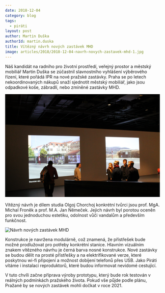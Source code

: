 ```yaml
---
date: 2018-12-04
category: blog
tags:
  - piráti
layout: post
author: Martin Duška
authorId: martin.duska
title: Vítězný návrh nových zastávek MHD
image: articles/2018/2018-12-04-navrh-novych-zastavek-mhd-1.jpg
---
```


Náš kandidát na radního pro životní prostředí, veřejný prostor a městský mobiliář Martin Duška se  zúčastnil slavnostního vyhlášení  výběrového řízení, které pořádá IPR  na nové pražské zastávky. Praha se po letech nekoordinovaných nákupů snaží sjednotit městský mobiliář, jako jsou odpadkové koše, zábradlí, nebo zmíněné zastávky MHD.

![Návrh nových zastávek MHD](/assets/img/articles/2018/2018-12-04-navrh-novych-zastavek-mhd-2.jpg)
 
Vítězný návrh je dílem studia Olgoj Chorchoj konkrétní tvůrci jsou prof. MgA. Michal Froněk a prof. M.A. Jan Němeček.  Jejich návrh byl porotou oceněn pro svou jednoduchou estetiku, odolnost vůči vandalům a především funkčnost. 
 
![Návrh nových zastávek MHD](/assets/img/articles/2018/2018-12-04-navrh-novych-zastavek-mhd-3.jpg)

Konstrukce je navržena modulárně, což znamená, že přístřešek bude možné prodlužovat pro potřeby konkrétní stanice.  Hlavním vizuálním znakem vítězného návrhu je černá barva nosné konstrukce. Nové zastávky se budou dělit na prosté přístřešky a na elektrifikované verze, které poskytnou wi-fi připojení a možnost dobíjení telefonů přes USB. Jako Piráti vítáme i instalaci reproduktorů, které budou informovat nevidomé cestující.
 
V tuto chvíli začne příprava výroby prototypu, který bude rok testován v reálných podmínkách pražského života.  Pokud vše půjde podle plánu, Pražané by se nových zastávek mohli dočkat v roce 2021.
